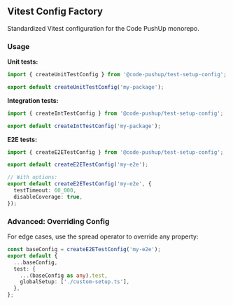 ## Vitest Config Factory

Standardized Vitest configuration for the Code PushUp monorepo.

### Usage

**Unit tests:**

```typescript
import { createUnitTestConfig } from '@code-pushup/test-setup-config';

export default createUnitTestConfig('my-package');
```

**Integration tests:**

```typescript
import { createIntTestConfig } from '@code-pushup/test-setup-config';

export default createIntTestConfig('my-package');
```

**E2E tests:**

```typescript
import { createE2ETestConfig } from '@code-pushup/test-setup-config';

export default createE2ETestConfig('my-e2e');

// With options:
export default createE2ETestConfig('my-e2e', {
  testTimeout: 60_000,
  disableCoverage: true,
});
```

### Advanced: Overriding Config

For edge cases, use the spread operator to override any property:

```typescript
const baseConfig = createE2ETestConfig('my-e2e');
export default {
  ...baseConfig,
  test: {
    ...(baseConfig as any).test,
    globalSetup: ['./custom-setup.ts'],
  },
};
```
